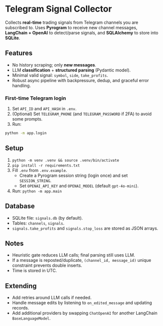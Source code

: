 # Telegram Signal Collector

Collects **real-time** trading signals from Telegram channels you are subscribed to. Uses **Pyrogram** to receive new channel messages, **LangChain + OpenAI** to detect/parse signals, and **SQLAlchemy** to store into **SQLite**.

## Features
- No history scraping; only **new messages**.
- LLM **classification** + **structured parsing** (Pydantic model).
- Minimal valid signal: `symbol`, `side`, `take_profits`.
- Robust async pipeline with backpressure, dedup, and graceful error handling.

### First-time Telegram login

1) Set `API_ID` and `API_HASH` in `.env`.
2) (Optional) Set `TELEGRAM_PHONE` (and `TELEGRAM_PASSWORD` if 2FA) to avoid some prompts.
3) Run:

```bash
python -m app.login
```

## Setup
1. `python -m venv .venv && source .venv/bin/activate`
2. `pip install -r requirements.txt`
3. Fill `.env` from `.env.example`.
   - Create a Pyrogram session string (login once) and set `SESSION_STRING`.
   - Set `OPENAI_API_KEY` and `OPENAI_MODEL` (default `gpt-4o-mini`).
4. Run: `python -m app.main`

## Database
- SQLite file: `signals.db` (by default).
- Tables: `channels`, `signals`.
- `signals.take_profits` and `signals.stop_loss` are stored as JSON arrays.

## Notes
- Heuristic gate reduces LLM calls; final parsing still uses LLM.
- If a message is reposted/duplicate, `(channel_id, message_id)` unique constraint prevents double inserts.
- Time is stored in UTC.

## Extending
- Add retries around LLM calls if needed.
- Handle message edits by listening to `on_edited_message` and updating records.
- Add additional providers by swapping `ChatOpenAI` for another LangChain `BaseLanguageModel`.